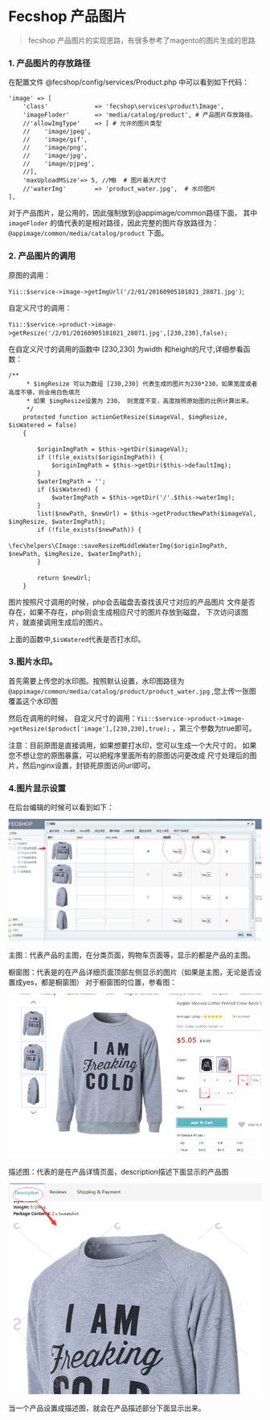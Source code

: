Fecshop 产品图片
================

>  fecshop 产品图片的实现思路，有很多参考了magento的图片生成的思路

### 1. 产品图片的存放路径

在配置文件 @fecshop/config/services/Product.php 中可以看到如下代码：

```
'image' => [
    'class'             => 'fecshop\services\product\Image',
    'imageFloder'       => 'media/catalog/product', # 产品图片存放路径。
    //'allowImgType' 	=> [ # 允许的图片类型
    //    'image/jpeg',
    //    'image/gif',
    //    'image/png',
    //    'image/jpg',
    //    'image/pjpeg',
    //], 
    'maxUploadMSize'=> 5, //MB  # 图片最大尺寸
    //'waterImg'        => 'product_water.jpg',  # 水印图片
],
```

对于产品图片，是公用的，因此强制放到@appimage/common路径下面，
其中 `imageFloder` 的值代表的是相对路径，因此完整的图片存放路径为：
`@appimage/common/media/catalog/product` 下面。 

### 2. 产品图片的调用

原图的调用：

`Yii::$service->image->getImgUrl('/2/01/20160905101021_28071.jpg')`;

自定义尺寸的调用：

`Yii::$service->product->image->getResize('/2/01/20160905101021_28071.jpg',[230,230],false);`

在自定义尺寸的调用的函数中 [230,230] 为width 和height的尺寸,详细参看函数：

```
/**
     * $imgResize 可以为数组 [230,230] 代表生成的图片为230*230，如果宽度或者高度不够，则会用白色填充
     * 如果 $imgResize设置为 230， 则宽度不变，高度按照原始图的比例计算出来。
     */
    protected function actionGetResize($imageVal, $imgResize, $isWatered = false)
    {
        
        $originImgPath = $this->getDir($imageVal);
        if (!file_exists($originImgPath)) {
            $originImgPath = $this->getDir($this->defaultImg);
        }
        $waterImgPath = '';
        if ($isWatered) {
            $waterImgPath = $this->getDir('/'.$this->waterImg);
        }
        list($newPath, $newUrl) = $this->getProductNewPath($imageVal, $imgResize, $waterImgPath);
        if (!file_exists($newPath)) {
            \fec\helpers\CImage::saveResizeMiddleWaterImg($originImgPath, $newPath, $imgResize, $waterImgPath);
        }

        return $newUrl;
    }
```

图片按照尺寸调用的时候，php会去磁盘去查找该尺寸对应的产品图片
文件是否存在，如果不存在，php则会生成相应尺寸的图片存放到磁盘，
下次访问该图片，就直接调用生成后的图片。


上面的函数中,`$isWatered`代表是否打水印。



### 3.图片水印。

首先需要上传您的水印图。按照默认设置，水印图路径为
`@appimage/common/media/catalog/product/product_water.jpg`
,您上传一张图覆盖这个水印图

然后在调用的时候，
自定义尺寸的调用：`Yii::$service->product->image->getResize($product['image'],[230,230],true);`
，第三个参数为true即可。

注意：目前原图是直接调用，如果想要打水印，您可以生成一个大尺寸的，
如果您不想让您的原图暴露，可以把程序里面所有的原图访问更改成
尺寸处理后的图片，然后nginx设置，封锁死原图访问url即可。


### 4.图片显示设置

在后台编辑的时候可以看到如下：

![img text](images/11a.png)

主图：代表产品的主图，在分类页面，购物车页面等，显示的都是产品的主图。


橱窗图：代表是的在产品详细页面顶部左侧显示的图片（如果是主图，无论是否设置成yes，都是橱窗图）
对于橱窗图的位置，参看图：

![img text](images/11b.png)

描述图：代表的是在产品详情页面，description描述下面显示的产品图

![img text](images/11c.png)

当一个产品设置成描述图，就会在产品描述部分下面显示出来。







